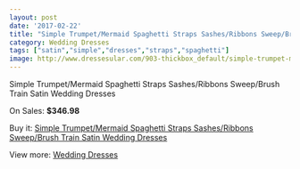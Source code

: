 ```yaml
---
layout: post
date: '2017-02-22'
title: "Simple Trumpet/Mermaid Spaghetti Straps Sashes/Ribbons Sweep/Brush Train Satin Wedding Dresses"
category: Wedding Dresses
tags: ["satin","simple","dresses","straps","spaghetti"]
image: http://www.dressesular.com/903-thickbox_default/simple-trumpet-mermaid-spaghetti-straps-sashes-ribbons-sweep-brush-train-satin-wedding-dresses.jpg
---
```

Simple Trumpet/Mermaid Spaghetti Straps Sashes/Ribbons Sweep/Brush Train Satin Wedding Dresses

On Sales: **$346.98**
<a href="https://www.dressesular.com/wedding-dresses/259-simple-trumpet-mermaid-spaghetti-straps-sashes-ribbons-sweep-brush-train-satin-wedding-dresses.html"><amp-img layout="responsive" width="600" height="600" src="//www.dressesular.com/903-thickbox_default/simple-trumpet-mermaid-spaghetti-straps-sashes-ribbons-sweep-brush-train-satin-wedding-dresses.jpg" alt="Simple Trumpet/Mermaid Spaghetti Straps Sashes/Ribbons Sweep/Brush Train Satin Wedding Dresses 0" /></a>
<a href="https://www.dressesular.com/wedding-dresses/259-simple-trumpet-mermaid-spaghetti-straps-sashes-ribbons-sweep-brush-train-satin-wedding-dresses.html"><amp-img layout="responsive" width="600" height="600" src="//www.dressesular.com/904-thickbox_default/simple-trumpet-mermaid-spaghetti-straps-sashes-ribbons-sweep-brush-train-satin-wedding-dresses.jpg" alt="Simple Trumpet/Mermaid Spaghetti Straps Sashes/Ribbons Sweep/Brush Train Satin Wedding Dresses 1" /></a>

Buy it: [Simple Trumpet/Mermaid Spaghetti Straps Sashes/Ribbons Sweep/Brush Train Satin Wedding Dresses](https://www.dressesular.com/wedding-dresses/259-simple-trumpet-mermaid-spaghetti-straps-sashes-ribbons-sweep-brush-train-satin-wedding-dresses.html "Simple Trumpet/Mermaid Spaghetti Straps Sashes/Ribbons Sweep/Brush Train Satin Wedding Dresses")

View more: [Wedding Dresses](https://www.dressesular.com/3-wedding-dresses "Wedding Dresses")